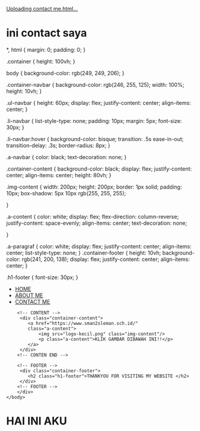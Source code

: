 
[Uploading contact me.html…]()<html>
    <head>
        <title>CONTACT ME</title>
    </head>
    <body>
        <h1>ini contact saya</h1>
    </body>
</html>
*,
html {
    margin: 0;
    padding: 0;
}

.container {
    height: 100vh;
}

body {
    background-color: rgb(249, 249, 206);
}

.container-navbar {
    background-color: rgb(246, 255, 125);
    width: 100%;
    height: 10vh;
}

.ul-navbar {
    height: 60px;
    display:  flex;
    justify-content: center;
    align-items: center;
}

.li-navbar {
    list-style-type: none;
    padding: 10px;
    margin: 5px;
    font-size: 30px;
}

.li-navbar:hover {
    background-color: bisque;
    transition: .5s ease-in-out;
    transition-delay: .3s;
    border-radius: 8px;
}

.a-navbar {
    color: black;
    text-decoration: none;
}

.container-content {
    background-color: black;
    display: flex;
    justify-content: center;
    align-items: center;
    height: 80vh;
}

.img-content {
    width: 200px;
    height: 200px;
    border: 1px solid;
    padding: 10px;
    box-shadow: 5px 10px rgb(255, 255, 255);
  
}



.a-content {
    color: white;
    display: flex;
    flex-direction: column-reverse;
    justify-content: space-evenly;
    align-items: center;
    text-decoration: none;


}

.a-paragraf {
    color: white;
    display: flex;
    justify-content: center;
    align-items: center;
    list-style-type: none;
}
.container-footer {
    height: 10vh;
    background-color: rgb(241, 200, 138);
    display: flex;
    justify-content: center;
    align-items: center;
}

.h1-footer {
    font-size: 30px;
}
<html>
    <head>
        <title>SMA NEGERI 2 SLEMAN</title>
        <link rel="stylesheet" href="style.css" />
    </head>
    <body>
        <div class="container">
        <!-- NAVBAR -->
         <div class="container-navbar">
            <ul class="ul-navbar">
                <li class="li-navbar">
                    <a href="#" class="a-navbar">HOME</a>
                </li>
                <li class="li-navbar">
                    <a href="about.html" class="a-navbar">ABOUT ME</a>
                </li>
                <li class="li-navbar">
                    <a href="contact me.html" class="a-navbar">CONTACT ME</a>
                </li>
            </ul>
         </div>
        <!-- NAVBAR SELESAI -->

        <!-- CONTENT -->
         <div class="container-content">
            <a href="https://www.sman2sleman.sch.id/"
            class="a-content">
                <img src="logo-kecil.png" class="img-content"/>
                <p class="a-content">KLIK GAMBAR DIBAWAH INI!!</p>
            </a>
         </div>
        <!-- CONTEN END -->

        <!-- FOOTER -->
         <div class="container-footer">
            <h2 class="h1-footer">THANKYOU FOR VISITING MY WEBSITE </h2>
         </div>
        <!-- FOOTER -->
        </div>
    </body>
</html>
<html>
    <head>
        <title>ABOUT ME</title>
    </head>
    <body>
        <h1>HAI INI AKU</h1>
    </body>
</html>
